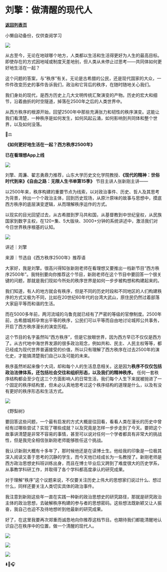 # 刘擎：做清醒的现代人

[**返回列表页**](/gzh/看理想)

小懒自动备份，仅供查阅学习

![](https://mmbiz.qpic.cn/mmbiz_png/aP7vrTpXJxRA0ViaNRqia18YGj5LgX4VSibTFXfBlkXZakYUA8yBkEQYYmpmDmxH0IZyeY4oUcOiabiaj1PywxF6StQ/640?wx_fmt=png)

  

从古至今，无论在地球哪个地方，人类都以生活和生活得更好为人生的最高目标。即使存在的方式因地域或制度天差地别，但人类从未停止过思考——共同体如何更好地生活在一起？

  

这个问题的答案，与“秩序”有关。无论是古希腊的公民，还是现代国家的大众，一件件改变历史的事件告诉我们，政治和它背后的秩序，在随时随地关心我们。

  

我们身处的现代，是西方历史上几大文明传统汇聚演变的产物。历史的宏大和细节，沿着曲折的时空隧道，掉落在2500年之后的人类世界中。

  

从西方秩序的根源开始，回望2500年中那些充满张力和韧性的秩序演变。这能让我们看清楚，一种秩序是如何发生，如何风起云涌，如何影响到共同体和整个世界，以及如何没落。

  

📖⚖️  

**《如何更好地生活在一起？西方秩序2500年》**

**已在看理想App上线**

![](https://mmbiz.qpic.cn/mmbiz_jpg/aP7vrTpXJxR1wgLLT62LwZjR3biagBIiaHFBwqt6Joe81yNf9zfu1oqnwm8qjLV9EsRiciblKvPToQeuGYytXNfmOA/640?wx_fmt=other&from;=appmsg&tp;=webp&wxfrom;=5&wx;_lazy=1&wx;_co=1)

  

刘擎、周濂、翟志勇鼎力推荐，山东大学历史文化学院教授、**《现代的精神：世俗时代到来》《自由之路：无限人生书单第15季》** 节目主讲人张新刚主讲——

  

以2500年来，秩序构建的重要节点为线索，以对政治事件、历史、哲人及其思考为背景，拎出一个个政治主体，回到历史现场，从原汁原味的故事与思想中，摸底西方秩序的底层演变逻辑，从而理解秩序运作的方式。

  

以现实的目光回望过去，从古希腊到罗马共和国，从基督教到中世纪皇权，从民族国家到数字主权，在120+集、5大版块、3000+分钟的系统讲述中，激活我们对今日世界秩序根基的认知。

  

![](https://mmbiz.qpic.cn/mmbiz_png/aP7vrTpXJxRA0ViaNRqia18YGj5LgX4VSibyicaNpfZMjSJFGHr85glQV0UvxPDGJ30TMHYUPnUHgbYyqpCwF83EGw/640?wx_fmt=other&tp;=webp&wxfrom;=5&wx;_lazy=1&wx;_co=1)

  

讲述｜刘擎

来源｜节选自《西方秩序2500年》推荐语

  

大家好，我是刘擎。很高兴得知张新刚老师在看理想又要推出一档新节目“西方秩序2500年”。我特别要向你推荐这个节目，新刚老师在这个节目中要回答一个很关键的问题，那就是我们现如今所处的秩序世界是如何一步步被构想和构建起来的。

我们知道，有人的地方就会有秩序，但是不同的历史时段和不同地区的人们构建秩序的方式又极为不同，比如在20世纪60年代的台湾大武山，原住民仍然过着部落大家庭平等而和谐的生活。

  

而在5000多年前，两河流域的乌鲁克就已经有了严密的等级的官僚制度。2500年前，古希腊城邦孕育出平等的秩序，公民们可以平等而自由地讨论城邦公共事务，开启了西方秩序漫长的演变历程。

  

这个节目的名字虽然叫“西方秩序”，但是它放眼世界，因为西方早已不仅仅是西方了。从古代地中海世界发源的很多政治观念，例如共和、民主、人民主权等等，都已经成为现代世界普遍接受的价值，所以只有理解了西方秩序在过去2500年的演化史，才能搞清楚我们自己以及可能的未来。

  

秩序虽然听起来像个大词，却和每个人的生活息息相关。这是因为**秩序不仅仅包括政治法律体系，还包括社会交往和组织形态，以及我们的精神秩序。**
任何一套秩序结构都会至少在这三个方面影响人的日常生活，我们每个人生下来就被抛进了一个固定的秩序结构里，但未必认真地思考过这个秩序结构的道理是什么，以及有没有更好的秩序形态和生活方式。

  

![](https://mmbiz.qpic.cn/mmbiz_jpg/aP7vrTpXJxRib94EUX8NqLTbJ7T4mtJ0RCqWIic3SJbOvRg8ibvMgmwZSBUDxUP1GzrxIDWjYCfX51icaaf7Zpiam7g/640?wx_fmt=jpeg)

《野梨树》

  

要回答这些问题，一个最有启发的方式大概是往回看，看看人类在漫长的历史中曾经有过哪些尝试？实现了哪些成就？以及究竟是怎样一步步走到了今天。要把这个故事讲清楚是非常不容易的事情，甚至可以说对任何一个学者都具有非常大的挑战性，但是我完全相信张新刚老师能够胜任这个挑战。

  

我认识新刚大概有十多年了，那时候他还是在读博士生。他给我的印象是一位极其深入阅读又善于思考的沉静的学生，而今天他已经成长为一名教授了。新刚老师是西方政治思想史科班训练出身，而且在博士毕业后又跨到了难度很大的历史学系，从事教学科研工作，并取得了各个学科都高度承认的研究成果。

  

对于理解“秩序”这个议题来说，不仅要关注历史上伟大的思想家们说过什么、想过什么，同样还要关注人类切实具体的政治事件。

  

我注意到新刚这些年一直在实践一种新的政治思想史的研究路径，那就是研究政治主体的政治思想，去破解秩序构建的参与者的思想密码。这些想法既新颖又让人振奋，我自己也迫不及待地想听到他最新的研究成果。

  

好了，在这里我要再次郑重而诚恳地向你推荐这档节目。也期待我们都能清醒地认识自己在秩序中的位置，做一个清醒的现代人。

  

![](https://mmbiz.qpic.cn/mmbiz_png/aP7vrTpXJxRA0ViaNRqia18YGj5LgX4VSibCtkY28xLiaOEanibJrx7E0bWiaH8tRc0WkaCZ35VoiabPsr0urCBdAzT9Q/640?wx_fmt=other&tp;=webp&wxfrom;=5&wx;_lazy=1&wx;_co=1)

![](https://mmbiz.qpic.cn/mmbiz_png/aP7vrTpXJxSLuOxy0R4lK3VwnMH4mMZ0cZ78qB8LCMBGTSTobY9hGwgNIwtfX52ad1FjtTID3ibjbTsceScXJCQ/640?wx_fmt=other&tp;=webp&wxfrom;=5&wx;_lazy=1&wx;_co=1)

![](https://mmbiz.qpic.cn/mmbiz_jpg/aP7vrTpXJxR1wgLLT62LwZjR3biagBIiaHhUTK44UKHFPKfnVpmIxhjGG1OqyhEQCUvrf2NgRNJpicMjFA4SKZGvw/640?wx_fmt=other&from;=appmsg&tp;=webp&wxfrom;=5&wx;_lazy=1&wx;_co=1)

  

  

⬇️🌊🎧

